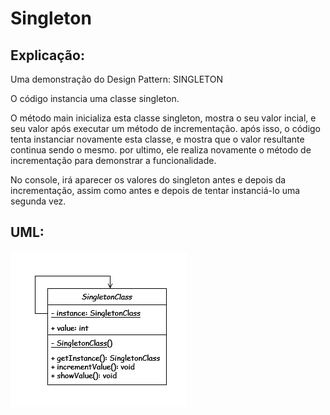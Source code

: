 # Singleton
## Explicação:
Uma demonstração do Design Pattern: SINGLETON

O código instancia uma classe singleton.

O método main inicializa esta classe singleton, mostra o seu valor incial,
e seu valor após executar um método de incrementação. após isso, o código tenta instanciar
novamente esta classe, e mostra que o valor resultante continua sendo o mesmo.
por ultimo, ele realiza novamente o método de incrementação para demonstrar a funcionalidade.

No console, irá aparecer os valores do singleton antes e depois da incrementação,
assim como antes e depois de tentar instanciá-lo uma segunda vez.

## UML:
<img src="./Singleton UML.png" alt="UML Class Diagram">
